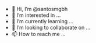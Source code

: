 - 👋 Hi, I’m @santosmgbh
- 👀 I’m interested in ...
- 🌱 I’m currently learning ...
- 💞️ I’m looking to collaborate on ...
- 📫 How to reach me ...

<!---
santosmgbh/santosmgbh is a ✨ special ✨ repository because its `README.md` (this file) appears on your GitHub profile.
You can click the Preview link to take a look at your changes.
--->
